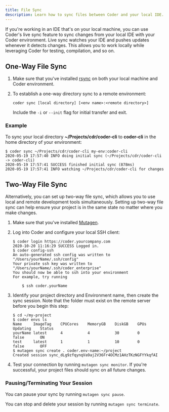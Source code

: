```yaml
---
title: File Sync
description: Learn how to sync files between Coder and your local IDE.
---
```


If you're working in an IDE that's on your local machine, you can use Coder's
live sync feature to sync changes from your local IDE with your Coder
environment. Live sync watches your IDE and pushes updates whenever it detects
changes. This allows you to work locally while leveraging Coder for testing,
compilation, and so on.

## One-Way File Sync

1. Make sure that you've installed [rsync](https://rsync.samba.org/) on both
   your local machine and Coder environment.

1. To establish a one-way directory sync to a remote environment:

   ```console
   coder sync [local directory] [<env name>:<remote directory>]
   ```

   Include the `-i` or `--init` flag for initial transfer and exit.

### Example

To sync your local directory **~/Projects/cdr/coder-cli** to **coder-cli** in
the home directory of your environment:

```console
$ coder sync ~/Projects/cdr/coder-cli my-env:coder-cli
2020-05-19 17:57:40 INFO doing initial sync (~/Projects/cdr/coder-cli -> coder-cli)
2020-05-19 17:57:41 SUCCESS finished initial sync (878ms)
2020-05-19 17:57:41 INFO watching ~/Projects/cdr/coder-cli for changes
```

## Two-Way File Sync

Alternatively, you can set up two-way file sync, which allows you to use local
and remote development tools simultaneously. Setting up two-way file sync can
help ensure your project is in the same state no matter where you make changes.

1. Make sure that you've installed
   [Mutagen](https://mutagen.io/documentation/introduction/installation).

1. Log into Coder and configure your local SSH client:

   ```console
   $ coder login https://coder.yourcompany.com
   2020-10-20 11:16:29 SUCCESS Logged in.
   $ coder config-ssh
   An auto-generated ssh config was written to "/Users/yourName/.ssh/config"
   Your private ssh key was written to "/Users/yourName/.ssh/coder_enterprise"
   You should now be able to ssh into your environment
   For example, try running

       $ ssh coder.yourName
   ```

1. Identify your project directory and Environment name, then create the sync
   session. Note that the folder must exist on the remote server before you
   begin this step:

   ```console
   $ cd ~/my-project
   $ coder envs ls
   Name     ImageTag    CPUCores    MemoryGB    DiskGB    GPUs    Updating    Status
   yourName latest      4           4           30        0       false       ON
   test     latest      1           1           10        0       false       OFF
   $ mutagen sync create . coder.env-name:~/project
   Created session sync_dLg9zfqynqVa9aj2V36Fr4OCMz1AHzTKzNGFYYkqfAI
   ```

1. Test your connection by running `mutagen sync monitor`. If you're successful,
   your project files should sync on all future changes.

### Pausing/Terminating Your Session

You can pause your sync by running `mutagen sync pause`.

You can stop and delete your session by running `mutagen sync terminate`.
